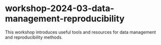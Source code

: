 # workshop-2024-03-data-management-reproducibility

This workshop introduces useful tools and resources for data management and reproducibility methods. 
